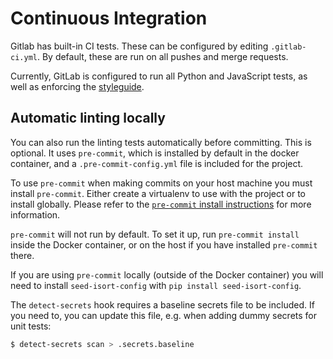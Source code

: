 # Continuous Integration

Gitlab has built-in CI tests. These can be configured by editing `.gitlab-ci.yml`. By default, these are run on all pushes and merge requests.

Currently, GitLab is configured to run all Python and JavaScript tests, as well as enforcing the [styleguide](./project-conventions.md#code-styleguide).

## Automatic linting locally

You can also run the linting tests automatically before committing. This is optional. It uses `pre-commit`, which is installed by default in the docker container, and a `.pre-commit-config.yml` file is included for the project.

To use `pre-commit` when making commits on your host machine you must install `pre-commit`. Either create a virtualenv to use with the project or to install globally.
Please refer to the [`pre-commit` install instructions](https://pre-commit.com/#install) for more information.

`pre-commit` will not run by default. To set it up, run `pre-commit install` inside the Docker container, or on the host if you have installed `pre-commit` there.

If you are using `pre-commit` locally (outside of the Docker container) you will need to install `seed-isort-config` with `pip install seed-isort-config`.

The `detect-secrets` hook requires a baseline secrets file to be included. If you need to, you can update this file, e.g. when adding dummy secrets for unit tests:

```bash
$ detect-secrets scan > .secrets.baseline
```
